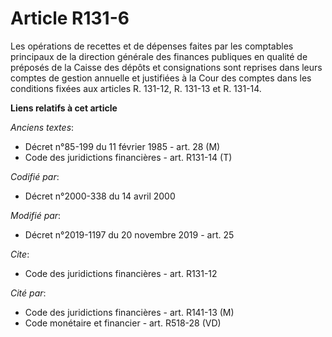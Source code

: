 # Article R131-6

Les opérations de recettes et de dépenses faites par les comptables principaux de la direction générale des finances
publiques en qualité de préposés de la Caisse des dépôts et consignations sont reprises dans leurs comptes de gestion
annuelle et justifiées à la Cour des comptes dans les conditions fixées aux articles R. 131-12, R. 131-13 et R. 131-14.

**Liens relatifs à cet article**

_Anciens textes_:

  - Décret n°85-199 du 11 février 1985 - art. 28 (M)
  - Code des juridictions financières - art. R131-14 (T)

_Codifié par_:

  - Décret n°2000-338 du 14 avril 2000

_Modifié par_:

  - Décret n°2019-1197 du 20 novembre 2019 - art. 25

_Cite_:

  - Code des juridictions financières - art. R131-12

_Cité par_:

  - Code des juridictions financières - art. R141-13 (M)
  - Code monétaire et financier - art. R518-28 (VD)
